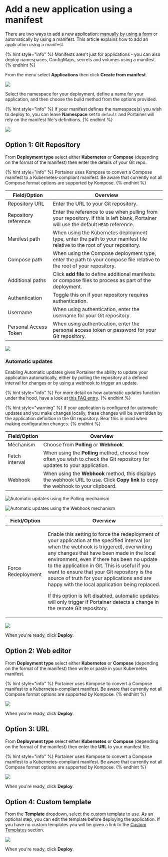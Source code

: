 # Add a new application using a manifest

There are two ways to add a new application: [manually by using a form](add.md) or automatically by using a manifest. This article explains how to add an application using a manifest.

{% hint style="info" %}
Manifests aren't just for applications - you can also deploy namespaces, ConfigMaps, secrets and volumes using a manifest.
{% endhint %}

From the menu select **Applications** then click **Create from manifest**.

![](../../../.gitbook/assets/2.9.1-applications-manifest-1.gif)

Select the namespace for your deployment, define a name for your application, and then choose the build method from the options provided.

{% hint style="info" %}
If your manifest defines the namespace(s) you wish to deploy to, you can leave **Namespace** set to `default` and Portainer will rely on the manifest file's definitions.
{% endhint %}

![](../../../.gitbook/assets/2.9.1-applications-manifest-2.png)

## Option 1: Git Repository

From **Deployment type** select either **Kubernetes** or **Compose** (depending on the format of the manifest) then enter the details of your Git repo.

{% hint style="info" %}
Portainer uses Kompose to convert a Compose manifest to a Kubernetes-compliant manifest. Be aware that currently not all Compose format options are supported by Kompose.
{% endhint %}

| Field/Option          | Overview                                                                                                                              |
| --------------------- | ------------------------------------------------------------------------------------------------------------------------------------- |
| Repository URL        | Enter the URL to your Git repository.                                                                                                 |
| Repository reference  | Enter the reference to use when pulling from your repository. If this is left blank, Portainer will use the default `HEAD` reference. |
| Manifest path         | When using the Kubernetes deployment type, enter the path to your manifest file relative to the root of your repository.              |
| Compose path          | When using the Compose deployment type, enter the path to your compose file relative to the root of your repository.                  |
| Additional paths      | Click **add file** to define additional manifests or compose files to process as part of the deployment.                              |
| Authentication        | Toggle this on if your repository requires authentication.                                                                            |
| Username              | When using authentication, enter the username for your Git repository.                                                                |
| Personal Access Token | When using authentication, enter the personal access token or password for your Git repository.                                       |

![](../../../.gitbook/assets/2.9.1-applications-manifest-3.png)

### Automatic updates

Enabling Automatic updates gives Portainer the ability to update your application automatically, either by polling the repository at a defined interval for changes or by using a webhook to trigger an update.

{% hint style="info" %}
For more detail on how automatic updates function under the hood, have a look at [this FAQ entry](broken-reference).
{% endhint %}

{% hint style="warning" %}
If your application is configured for automatic updates and you make changes locally, these changes will be overridden by the application definition in the Git repository. Bear this in mind when making configuration changes.
{% endhint %}

| Field/Option   | Overview                                                                                                                            |
| -------------- | ----------------------------------------------------------------------------------------------------------------------------------- |
| Mechanism      | Choose from **Polling** or **Webhook**.                                                                                             |
| Fetch interval | When using the **Polling** method, choose how often you wish to check the Git repository for updates to your application.           |
| Webhook        | When using the **Webhook** method, this displays the webhook URL to use. Click **Copy link** to copy the webhook to your clipboard. |

![Automatic updates using the Polling mechanism](../../../.gitbook/assets/2.9.1-applications-manifest-4.png)

![Automatic updates using the Webhook mechanism](../../../.gitbook/assets/2.9.1-applications-manifest-5.png)

| Field/Option       | Overview                                                                                                                                                                                                                                                                                                                                                                                                                                                                                                                                                                                   |
| ------------------ | ------------------------------------------------------------------------------------------------------------------------------------------------------------------------------------------------------------------------------------------------------------------------------------------------------------------------------------------------------------------------------------------------------------------------------------------------------------------------------------------------------------------------------------------------------------------------------------------ |
| Force Redeployment | <p>Enable this setting to force the redeployment of your application at the specified interval (or when the webhook is triggered), overwriting any changes that have been made in the local environment, even if there has been no update to the application in Git. This is useful if you want to ensure that your Git repository is the source of truth for your applications and are happy with the local application being replaced.</p><p></p><p>If this option is left disabled, automatic updates will only trigger if Portainer detects a change in the remote Git repository.</p> |

![](../../../.gitbook/assets/2.10-k8s-applications-manifest-force-redeployment.png)

When you're ready, click **Deploy**.

## Option 2: Web editor

From **Deployment type** select either **Kubernetes** or **Compose** (depending on the format of the manifest) then write or paste in your Kubernetes manifest.&#x20;

{% hint style="info" %}
Portainer uses Kompose to convert a Compose manifest to a Kubernetes-compliant manifest. Be aware that currently not all Compose format options are supported by Kompose.
{% endhint %}

![](../../../.gitbook/assets/applications-manifest-4.png)

When you're ready, click **Deploy**. &#x20;

## Option 3: URL

From **Deployment type** select either **Kubernetes** or **Compose** (depending on the format of the manifest) then enter the **URL** to your manifest file.

{% hint style="info" %}
Portainer uses Kompose to convert a Compose manifest to a Kubernetes-compliant manifest. Be aware that currently not all Compose format options are supported by Kompose.
{% endhint %}

![](../../../.gitbook/assets/applications-manifest-5.png)

When you're ready, click **Deploy**.

## Option 4: Custom template

From the **Template** dropdown, select the custom template to use. As an optional step, you can edit the template before deploying the application. If you have no custom templates you will be given a link to the [Custom Templates](../templates/) section.

![](../../../.gitbook/assets/applications-manifest-6.png)

When you're ready, click **Deploy**.
